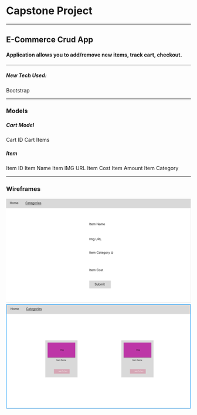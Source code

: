 # Capstone Project

---

## E-Commerce Crud App
#### Application allows you to add/remove new items, track cart, checkout.

---

##### New Tech Used:
Bootstrap

---

### Models

##### Cart Model
Cart ID
Cart Items

##### Item
Item ID
Item Name
Item IMG URL
Item Cost
Item Amount
Item Category

---

### Wireframes

![Create Page](./capstone-figma-1.PNG)
![Show Page](./capstone-figma-2.PNG)
